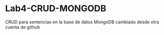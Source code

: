 # Lab4-CRUD-MONGODB
CRUD para sentencias en la base de datos MongoDB
cambiado desde otra cuenta de github